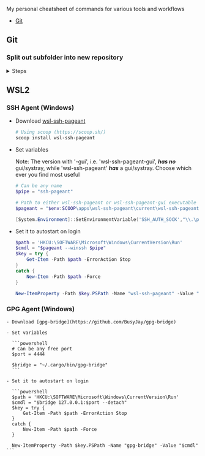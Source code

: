 My personal cheatsheet of commands for various tools and workflows

- [Git](#git)

## Git

### Split out subfolder into new repository

<details>
  <summary>Steps</summary>

  - *Be sure you are inside the original repo*
    ```sh
    cd <orignal_repository>
    ```

  - Set local variables for use

    ```sh
    username=tobyvin-cs340
    subdir=src/Plotter
    newrepo="$(basename $subdir)"
    oldrepo="$(pwd)"
    ```

  - Create a new branch containing only the subdir using `git subtree`

    ```sh
    git subtree split -P $subdir -b $newrepo
    ```

  - Create a temp git repo and pull in the newly created branch

    ```sh
    cd $(mktemp -d)

    git init && git pull $oldrepo $newrepo
    ```

  - Copy over the git artifacts from original repo's root directory

    ```sh
    cp $oldrepo/.gitignore ./
    cp $oldrepo/.gitattributes ./
    ```

  - Commit changes

    ```sh
    git add -A && git commit -m "split out $newrepo into submodule"
    ```

  - Create the repository on a remote (github) and push  

    ```sh
    gh repo create $username/$newrepo
    git push -u origin master
    ```

  - Switch back into the original repository

    ```sh
    cd $oldrepo
    ```

  - Remove the subdir from git and the filesystem

    ```sh
    git rm -rf $subdir
    rm -rf $subdir
    ```

  - Add the newly created remote repository as a submodule at the subdir's path

    ```sh
    git submodule add git@github.com:$username/$newrepo $subdir
    git submodule update --init --recursive
    ```

  - Commit the changes to the original repository and push to remote

    ```sh
    git commit -m "split out $newrepo into submodule"
    git push -u origin master
    ```
</details>

## WSL2

  ### SSH Agent (Windows)
  
  - Download [wsl-ssh-pageant](https://github.com/benpye/wsl-ssh-pageant)
  
    ```powershell
    # Using scoop (https://scoop.sh/)
    scoop install wsl-ssh-pageant
    ```

  - Set variables

    Note: The version with '-gui', i.e. 'wsl-ssh-pageant-gui', ***has no*** gui/systray, while 'wsl-ssh-pageant' ***has*** a gui/systray. Choose which ever you find most useful

    ```powershell
    # Can be any name
    $pipe = "ssh-pageant"

    # Path to either wsl-ssh-pageant or wsl-ssh-pageant-gui executable
    $pageant = "$env:SCOOP\apps\wsl-ssh-pageant\current\wsl-ssh-pageant-gui.exe"
    
    [System.Environment]::SetEnvironmentVariable('SSH_AUTH_SOCK',"\\.\pipe\$pipe")
    ```

  - Set it to autostart on login

    ```powershell
    $path = 'HKCU:\SOFTWARE\Microsoft\Windows\CurrentVersion\Run'
    $cmdl = "$pageant --winssh $pipe"
    $key = try {
        Get-Item -Path $path -ErrorAction Stop
    }
    catch {
        New-Item -Path $path -Force
    }

    New-ItemProperty -Path $key.PSPath -Name "wsl-ssh-pageant" -Value "$cmdl"
    ```


  ### GPG Agent (Windows)

    - Download [gpg-bridge](https://github.com/BusyJay/gpg-bridge)

    - Set variables

      ```powershell
      # Can be any free port
      $port = 4444

      $bridge = "~/.cargo/bin/gpg-bridge"
      ```

    - Set it to autostart on login

      ```powershell
      $path = 'HKCU:\SOFTWARE\Microsoft\Windows\CurrentVersion\Run'
      $cmdl = "$bridge 127.0.0.1:$port --detach"
      $key = try {
          Get-Item -Path $path -ErrorAction Stop
      }
      catch {
          New-Item -Path $path -Force
      }

      New-ItemProperty -Path $key.PSPath -Name "gpg-bridge" -Value "$cmdl"
    ```